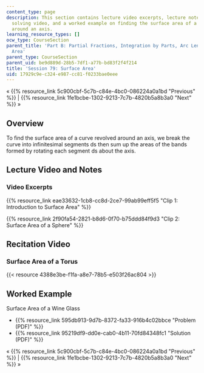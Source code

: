 ```yaml
---
content_type: page
description: This section contains lecture video excerpts, lecture notes, a problem
  solving video, and a worked example on finding the surface area of a curve revolved
  around an axis.
learning_resource_types: []
ocw_type: CourseSection
parent_title: 'Part B: Partial Fractions, Integration by Parts, Arc Length, and Surface
  Area'
parent_type: CourseSection
parent_uid: be9d889d-28b5-7df1-a77b-bd83f2f4f214
title: 'Session 79: Surface Area'
uid: 17929c9e-c324-e987-cc81-f0233bae0eee
---
```


« {{% resource_link 5c900cbf-5c7b-c84e-4bc0-086224a0a1bd "Previous" %}} | {{% resource_link 1fe1bcbe-1302-9213-7c7b-4820b5a8b3a0 "Next" %}} »

Overview
--------

To find the surface area of a curve revolved around an axis, we break the curve into infinitesimal segments ds then sum up the areas of the bands formed by rotating each segment ds about the axis.

Lecture Video and Notes
-----------------------

### Video Excerpts

{{% resource_link eae33632-1cb8-cc8d-2ce7-99ab99eff5f5 "Clip 1: Introduction to Surface Area" %}}

{{% resource_link 2f90fa54-2821-b8d6-0f70-b75ddd84f9d3 "Clip 2: Surface Area of a Sphere" %}}

Recitation Video
----------------

### Surface Area of a Torus

{{< resource 4388e3be-f1fa-a8e7-78b5-e503f26ac804 >}}

Worked Example
--------------

Surface Area of a Wine Glass

*   {{% resource_link 595db913-9d7b-8372-fa33-916b4c02bbce "Problem (PDF)" %}}
*   {{% resource_link 95219df9-dd0e-cab0-4b11-70fd84348fc1 "Solution (PDF)" %}}

« {{% resource_link 5c900cbf-5c7b-c84e-4bc0-086224a0a1bd "Previous" %}} | {{% resource_link 1fe1bcbe-1302-9213-7c7b-4820b5a8b3a0 "Next" %}} »